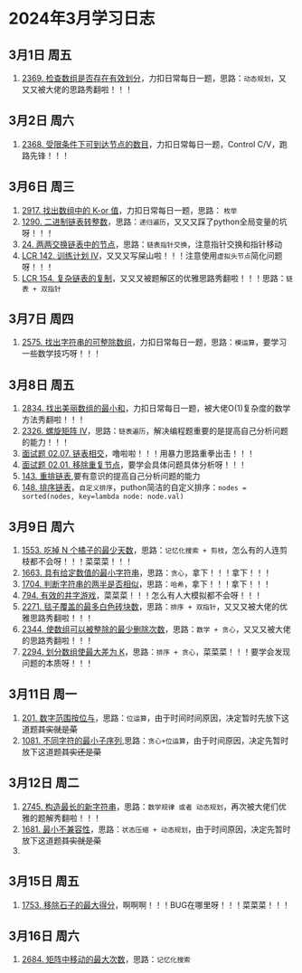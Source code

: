# 2024年3月学习日志

## 3月1日 周五

1. [2369. 检查数组是否存在有效划分](https://leetcode.cn/problems/check-if-there-is-a-valid-partition-for-the-array/)，力扣日常每日一题，思路：`动态规划`，又又又被大佬的思路秀翻啦！！！

## 3月2日 周六

1. [2368. 受限条件下可到达节点的数目](https://leetcode.cn/problems/reachable-nodes-with-restrictions/)，力扣日常每日一题，Control C/V，跑路先锋！！！

## 3月6日 周三

1. [2917. 找出数组中的 K-or 值](https://leetcode.cn/problems/find-the-k-or-of-an-array/)，力扣日常每日一题，思路：	`枚举`
2. [1290. 二进制链表转整数](https://leetcode.cn/problems/convert-binary-number-in-a-linked-list-to-integer/)，思路：`递归遍历`，又又又踩了python全局变量的坑呀！！！
3. [24. 两两交换链表中的节点](https://leetcode.cn/problems/swap-nodes-in-pairs/)，思路：`链表指针交换`，注意指针交换和指针移动
4. [LCR 142. 训练计划 IV](https://leetcode.cn/problems/he-bing-liang-ge-pai-xu-de-lian-biao-lcof/)，又又又写屎山啦！！！注意使用`虚拟头节点`简化问题呀！！！
5. [LCR 154. 复杂链表的复制](https://leetcode.cn/problems/fu-za-lian-biao-de-fu-zhi-lcof/)，又又又被题解区的优雅思路秀翻啦！！！思路：`链表 + 双指针`

## 3月7日 周四

1. [2575. 找出字符串的可整除数组](https://leetcode.cn/problems/find-the-divisibility-array-of-a-string/)，力扣日常每日一题，思路：`模运算`，要学习一些数学技巧呀！！！

## 3月8日 周五

1. [2834. 找出美丽数组的最小和](https://leetcode.cn/problems/find-the-minimum-possible-sum-of-a-beautiful-array/)，力扣日常每日一题，被大佬O(1)复杂度的数学方法秀翻啦！！！
1. [2326. 螺旋矩阵 IV](https://leetcode.cn/problems/spiral-matrix-iv/)，思路：`链表遍历`，解决编程题重要的是提高自己分析问题的能力！！！
1. [面试题 02.07. 链表相交](https://leetcode.cn/problems/intersection-of-two-linked-lists-lcci/)，噜啦啦！！！用暴力思路重拳出击！！！
1. [面试题 02.01. 移除重复节点](https://leetcode.cn/problems/remove-duplicate-node-lcci/)，要学会具体问题具体分析呀！！！
1. [143. 重排链表](https://leetcode.cn/problems/reorder-list/),要有意识的提高自己分析问题的能力
1. [148. 排序链表](https://leetcode.cn/problems/sort-list/)，`自定义排序`，puthon简洁的自定义排序：`nodes = sorted(nodes, key=lambda node: node.val)`

## 3月9日 周六

1. [1553. 吃掉 N 个橘子的最少天数](https://leetcode.cn/problems/minimum-number-of-days-to-eat-n-oranges/)，思路：`记忆化搜索 + 剪枝`，怎么有的人连剪枝都不会呀！！！菜菜菜！！！
2. [1663. 具有给定数值的最小字符串](https://leetcode.cn/problems/smallest-string-with-a-given-numeric-value/)，思路：`贪心`，拿下！！！拿下！！！
3. [1704. 判断字符串的两半是否相似](https://leetcode.cn/problems/determine-if-string-halves-are-alike/)，思路：`哈希`，拿下！！！拿下！！！
4. [794. 有效的井字游戏](https://leetcode.cn/problems/valid-tic-tac-toe-state/)，菜菜菜！！！怎么有人大模拟都不会呀！！！
4. [2271. 毯子覆盖的最多白色砖块数](https://leetcode.cn/problems/maximum-white-tiles-covered-by-a-carpet/)，思路：`排序 + 双指针`，又又又被大佬的优雅思路秀翻啦！！！
4. [2344. 使数组可以被整除的最少删除次数](https://leetcode.cn/problems/minimum-deletions-to-make-array-divisible/)，思路：`数学 + 贪心`，又又又被大佬的思路秀翻啦！！！
4. [2294. 划分数组使最大差为 K](https://leetcode.cn/problems/partition-array-such-that-maximum-difference-is-k/)，思路：`排序 + 贪心`，菜菜菜！！！要学会发现问题的本质呀！！！

## 3月11日 周一

1. [201. 数字范围按位与](https://leetcode.cn/problems/bitwise-and-of-numbers-range/)，思路：`位运算`，由于时间时间原因，决定暂时先放下这道题~~其实就是菜~~
2. [1081. 不同字符的最小子序列](https://leetcode.cn/problems/smallest-subsequence-of-distinct-characters/),思路：`贪心+位运算`，由于时间原因，决定先暂时放下这道题~~其实还是菜~~

## 3月12日 周二

1. [2745. 构造最长的新字符串](https://leetcode.cn/problems/construct-the-longest-new-string/)，思路：`数学规律 或者 动态规划`，再次被大佬们优雅的题解秀翻啦！！！
2. [1681. 最小不兼容性](https://leetcode.cn/problems/minimum-incompatibility/)，思路：`状态压缩 + 动态规划`，由于时间原因，决定先暂时放下这道题~~其实就是菜~~
3. 

## 3月15日 周五

1. [1753. 移除石子的最大得分](https://leetcode.cn/problems/maximum-score-from-removing-stones/)，啊啊啊！！！BUG在哪里呀！！！菜菜菜！！！

## 3月16日 周六

1. [2684. 矩阵中移动的最大次数](https://leetcode.cn/problems/maximum-number-of-moves-in-a-grid/)，思路：`记忆化搜索`

